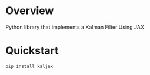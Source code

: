 # Overview
Python library that implements a Kalman Filter Using JAX

# Quickstart
```shell
pip install kaljax
```
